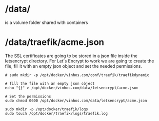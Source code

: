 # /data/

is a volume folder shared with containers

# /data/traefik/acme.json

The SSL certificates are going to be stored in a json file inside the letsencrypt directory. For Let's Encrypt to work we are going to create the file, fill it with an empty json object and set the needed permissions.

```
# sudo mkdir -p /opt/docker/vinhos.com/conf/traefik/traefikdynamic

# fill the file with an empty json object
echo "{}" > /opt/docker/vinhos.com/data/letsencrypt/acme.json

# Set the permissions
sudo chmod 0600 /opt/docker/vinhos.com/data/letsencrypt/acme.json

sudo mkdir -p /opt/docker/traefik/logs
sudo touch /opt/docker/traefik/logs/traefik.log
```


